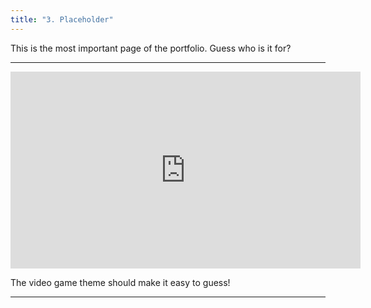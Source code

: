 ```yaml
---
title: "3. Placeholder"
---
```


This is the most important page of the portfolio.
Guess who is it for?

---



<iframe width="560" height="315" src="https://i.gifer.com/CGd.gif" frameborder="0" allowfullscreen></iframe>


The video game theme should make it easy to guess!

---
